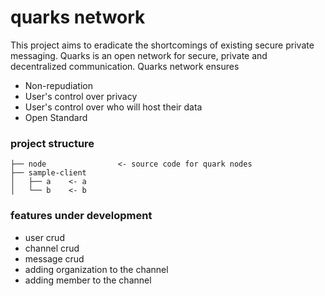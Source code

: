 # quarks network
This project aims to eradicate the shortcomings of existing secure private messaging. Quarks 
is an open network for secure, private and decentralized communication. Quarks network ensures
- Non-repudiation
- User's control over privacy
- User's control over who will host their data
- Open Standard

### project structure
    ├── node                <- source code for quark nodes
    ├── sample-client
    │   ├── a    <- a
    │   └── b    <- b

### features under development
- user crud
- channel crud
- message crud
- adding organization to the channel
- adding member to the channel